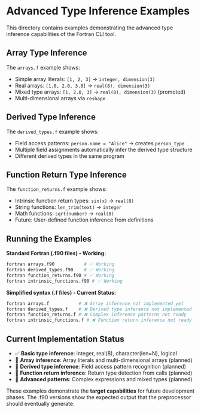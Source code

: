 # Advanced Type Inference Examples

This directory contains examples demonstrating the advanced type inference capabilities of the Fortran CLI tool.

## Array Type Inference

The `arrays.f` example shows:
- Simple array literals: `[1, 2, 3]` → `integer, dimension(3)`
- Real arrays: `[1.0, 2.0, 3.0]` → `real(8), dimension(3)`  
- Mixed type arrays: `[1, 2.0, 3]` → `real(8), dimension(3)` (promoted)
- Multi-dimensional arrays via `reshape`

## Derived Type Inference

The `derived_types.f` example shows:
- Field access patterns: `person.name = "Alice"` → creates `person_type`
- Multiple field assignments automatically infer the derived type structure
- Different derived types in the same program

## Function Return Type Inference

The `function_returns.f` example shows:
- Intrinsic function return types: `sin(x)` → `real(8)`
- String functions: `len_trim(text)` → `integer`
- Math functions: `sqrt(number)` → `real(8)`
- Future: User-defined function inference from definitions

## Running the Examples

**Standard Fortran (.f90 files) - Working:**
```bash
fortran arrays.f90           # ✅ Working
fortran derived_types.f90    # ✅ Working  
fortran function_returns.f90 # ✅ Working
fortran intrinsic_functions.f90 # ✅ Working
```

**Simplified syntax (.f files) - Current Status:**
```bash
fortran arrays.f           # ❌ Array inference not implemented yet
fortran derived_types.f    # ❌ Derived type inference not implemented yet
fortran function_returns.f # ❌ Complex inference patterns not ready
fortran intrinsic_functions.f # ❌ Function return inference not ready
```

## Current Implementation Status
- ✅ **Basic type inference**: integer, real(8), character(len=N), logical
- 🔄 **Array inference**: Array literals and multi-dimensional arrays (planned)
- 🔄 **Derived type inference**: Field access pattern recognition (planned)
- 🔄 **Function return inference**: Return type detection from calls (planned)
- 🔄 **Advanced patterns**: Complex expressions and mixed types (planned)

These examples demonstrate the **target capabilities** for future development phases.
The .f90 versions show the expected output that the preprocessor should eventually generate.
